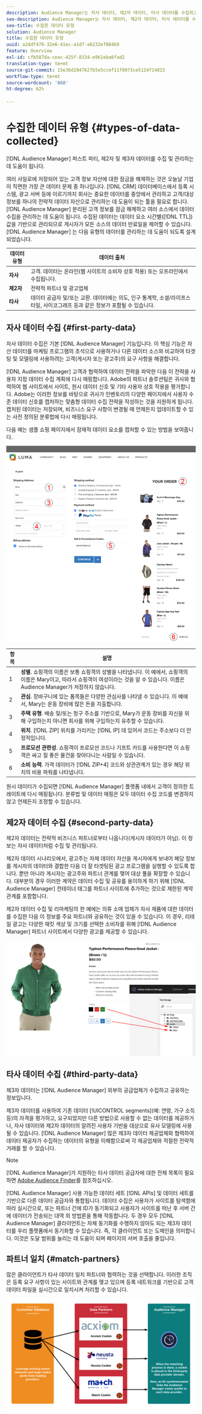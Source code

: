 ```yaml
---
description: Audience Manager는 자사 데이터, 제2자 데이터, 타사 데이터를 수집하고 관리하는 데 도움이 됩니다.
seo-description: Audience Manager는 자사 데이터, 제2자 데이터, 타사 데이터를 수집하고 관리하는 데 도움이 됩니다.
seo-title: 수집한 데이터 유형
solution: Audience Manager
title: 수집한 데이터 유형
uuid: a2ddf470-32e6-41ec-a1d7-a6232ef084b9
feature: Overview
exl-id: cfb587da-ceac-425f-8334-e961eba6fad2
translation-type: tm+mt
source-git-commit: 15e36d2847627b5e5ccef11f8073ce5124f14815
workflow-type: tm+mt
source-wordcount: '868'
ht-degree: 62%

---
```


# 수집한 데이터 유형 {#types-of-data-collected}

[!DNL Audience Manager] 퍼스트 파티, 제2자 및 제3자 데이터를 수집 및 관리하는 데 도움이 됩니다.

여러 사일로에 저장되어 있는 고객 정보 자산에 대한 잠금을 해제하는 것은 오늘날 기업이 직면한 가장 큰 데이터 문제 중 하나입니다. [!DNL CRM] 데이터베이스에서 등록 시스템, 광고 서버 등에 이르기까지 회사는 중요한 데이터를 중앙에서 관리하고 고객/대상 정보를 하나의 전략적 데이터 자산으로 관리하는 데 도움이 되는 툴을 필요로 합니다. [!DNL Audience Manager] 분리된 고객 정보를 잠금 해제하고 여러 소스에서 데이터 수집을 관리하는 데 도움이 됩니다. 수집된 데이터는 데이터 요소 시간별([!DNL TTL]) 값을 기반으로 관리되므로 게시자가 모든 소스의 데이터 만료일을 제어할 수 있습니다. [!DNL Audience Manager] 는 다음 유형의 데이터를 관리하는 데 도움이 되도록 설계되었습니다.

| 데이터 유형 | 데이터 출처 |
|---|---|
| **자사** | 고객. 데이터는 온라인(웹 사이트의 소비자 상호 작용) 또는 오프라인에서 수집됩니다. |
| **제2자** | 전략적 파트너 및 광고업체 |
| **타사** | 데이터 공급자 및/또는 교환. 데이터에는 의도, 인구 통계학, 소셜/라이프스타일, 사이코그래프 등과 같은 정보가 포함될 수 있습니다. |

## 자사 데이터 수집 {#first-party-data}

자사 데이터 수집은 기본 [!DNL Audience Manager] 기능입니다. 이 핵심 기능은 자산 데이터를 마케팅 프로그램의 초석으로 사용하거나 다른 데이터 소스와 비교하여 타겟팅 및 모델링에 사용하려는 고객(게시자 또는 광고주)의 요구 사항을 해결합니다.

[!DNL Audience Manager] 고객과 협력하여 데이터 전략을 파악한 다음 이 전략을 사용자 지정 데이터 수집 계획에 다시 매핑합니다. Adobe의 파트너 솔루션팀은 귀사와 협력하여 웹 사이트에서 사이트, 원시 데이터 신호 및 기타 사용자 상호 작용을 평가합니다. Adobe는 이러한 정보를 바탕으로 귀사가 인벤토리의 다양한 페이지에서 사용자 수준 데이터 신호를 캡처하는 맞춤형 데이터 수집 전략을 작성하는 것을 지원하게 됩니다. 캡처된 데이터는 저장되며, 비즈니스 요구 사항이 변경될 때 언제든지 업데이트할 수 있는 사전 정의된 분류법에 다시 매핑됩니다.

다음 예는 샘플 쇼핑 페이지에서 잠재적 데이터 요소를 캡처할 수 있는 방법을 보여줍니다.

![shopping-cart-data](assets/shopping-cart-data.png)

| 항목 | 설명 |
|---|---|
| 1 | **성별**. 쇼핑객의 이름은 보통 쇼핑객의 성별을 나타냅니다. 이 예에서, 쇼핑객의 이름은 Mary이고, 따라서 쇼핑객이 여성이라는 것을 알 수 있습니다. 이름은 Audience Manager가 저장하지 않습니다. |
| 2 | **관심**. 장바구니에 있는 품목들은 다양한 관심사를 나타낼 수 있습니다. 이 예에서, Mary는 운동 장비에 많은 돈을 지출합니다. |
| 3 | **주택 유형**. 배송 및/또는 청구 주소를 기반으로, Mary가 운동 장비를 자신을 위해 구입하는지 아니면 회사를 위해 구입하는지 유추할 수 있습니다. |
| 4 | **위치**. [!DNL ZIP] 위치를 가리키는  [!DNL IP] 데 있어서 코드는 주소보다 더 안정적입니다. |
| 5 | **프로모션 관련성**. 쇼핑객이 프로모션 코드나 기프트 카드를 사용한다면 이 쇼핑객은 싸고 질 좋은 물건을 찾아다니는 사람일 수 있습니다. |
| 6 | **소비 능력**. 가격 데이터가 [!DNL ZIP+4] 코드와 상관관계가 있는 경우 해당 위치의 비용 파워를 나타냅니다. |

원시 데이터가 수집되면 [!DNL Audience Manager] 플랫폼 내에서 고객이 정의한 트레이트에 다시 매핑됩니다. 분류법 및 데이터 매핑은 모두 데이터 수집 코드를 변경하지 않고 언제든지 조정할 수 있습니다.

## 제2자 데이터 수집 {#second-party-data}

제2자 데이터는 전략적 비즈니스 파트너로부터 나옵니다(게시자 데이터가 아님). 이 정보는 자사 데이터처럼 수집 및 관리됩니다.

제2자 데이터 시나리오에서, 광고주는 자체 데이터 자산을 게시자에게 보내어 해당 정보를 게시자의 데이터와 결합한 다음 더 잘 타겟팅된 광고 프로그램을 실행할 수 있도록 합니다. 뿐만 아니라 게시자는 광고주와 파트너 관계를 맺어 대상 풀을 확장할 수 있습니다. 대부분의 경우 이러한 계약은 데이터 수집 및 공유를 용이하게 하기 위해 [!DNL Audience Manager] 컨테이너 태그를 파트너 사이트에 추가하는 것으로 제한된 계약 관계를 포함합니다.

제2자 데이터 수집 및 리마케팅의 한 예에는 의류 소매 업체가 자사 제품에 대한 데이터를 수집한 다음 이 정보를 주요 파트너와 공유하는 것이 있을 수 있습니다. 이 경우, 리테일 광고는 다양한 재킷 색상 및 크기를 선택한 소비자를 위해 [!DNL Audience Manager] 파트너 사이트에서 다양한 광고를 제공할 수 있습니다.

![](assets/shopping-cart-traits.png)

## 타사 데이터 수집 {#third-party-data}

제3자 데이터는 [!DNL Audience Manager] 외부의 공급업체가 수집하고 공유하는 정보입니다.

제3자 데이터를 사용하여 기존 데이터 [!UICONTROL segments](예: 연령, 가구 소득 등)의 자격을 평가하고, 요구되었지만 다른 방법으로 사용할 수 없는 데이터를 제공하거나, 자사 데이터와 제2자 데이터의 알려진 사용자 기반을 대상으로 유사 모델링에 사용될 수 있습니다. [!DNL Audience Manager] 많은 제3자 데이터 제공업체와 협력하여 데이터 제공자가 수집하는 데이터의 유형을 이해함으로써 각 제공업체와 적절한 전략적 거래를 할 수 있습니다.

>[!NOTE]
>
>[!DNL Audience Manager]가 지원하는 타사 데이터 공급자에 대한 전체 목록이 필요하면 [Adobe Audience Finder](https://www.adobe-audience-finder.com/)를 참조하십시오.

[!DNL Audience Manager] 사용 가능한 데이터 세트  [!DNL APIs] 및 데이터 세트를 기반으로 다른 데이터 공급자와 통합됩니다. 데이터 수집은 사용자가 사이트를 탐색함에 따라 실시간으로, 또는 파트너 간에 ID가 동기화되고 사용자가 사이트를 떠난 후 서버 간에 데이터가 전송되는 대역 외 방법론을 통해 작동합니다. 두 경우 모두 [!DNL Audience Manager] 클라이언트는 자체 동기화를 수행하지 않아도 되는 제3자 데이터를 우리 플랫폼에서 동기화할 수 있습니다. 즉, 각 클라이언트 또는 도메인을 의미합니다. 이것은 도달 범위를 늘리는 데 도움이 되며 페이지의 서버 호출을 줄입니다.

## 파트너 일치 {#match-partners}

많은 클라이언트가 타사 데이터 일치 파트너와 협력하는 것을 선택합니다. 이러한 조직은 등록 요구 사항이 있는 사이트와 관계를 맺고 있으며 등록 네트워크를 기반으로 고객 데이터 파일을 실시간으로 일치시켜 처리할 수 있습니다.

![data-provider-match](assets/data-provider-match.png)
